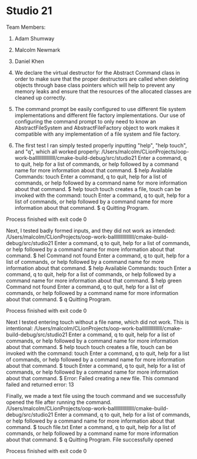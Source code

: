 # Studio 21

Team Members:
1. Adam Shumway
2. Malcolm Newmark
3. Daniel Khen

2. We declare the virtual destructor for the Abstract Command class in order to make sure that the proper 
destructors are called when deleting objects through base class pointers which will help to prevent any 
memory leaks and ensure that the resources of the allocated classes are cleaned up correctly.
3. The command prompt be easily configured to use different file system implementations and different file factory 
implementations. Our use of configuring the command prompt to only need to know an AbstractFileSystem and 
AbstractFileFactory object to work makes it compatible with any implementation of a file system and file factory.
4. The first test I ran simply tested properly inputting "help", "help touch", and "q", which all worked
   properly:
   /Users/malcolm/CLionProjects/oop-work-ballllllllllllllll/cmake-build-debug/src/studio21
   Enter a command, q to quit, help for a list of commands, or
   help followed by a command name for more information about
   that command.
   $  help
   Available Commands: touch
   Enter a command, q to quit, help for a list of commands, or
   help followed by a command name for more information about
   that command.
   $  help touch
   touch creates a file, touch can be invoked with the command: touch <filename>
   Enter a command, q to quit, help for a list of commands, or
   help followed by a command name for more information about
   that command.
   $  q
   Quitting Program.

Process finished with exit code 0

Next, I tested badly formed inputs, and they did not work as intended:
/Users/malcolm/CLionProjects/oop-work-ballllllllllllllll/cmake-build-debug/src/studio21
Enter a command, q to quit, help for a list of commands, or
help followed by a command name for more information about
that command.
$  hel
Command not found
Enter a command, q to quit, help for a list of commands, or
help followed by a command name for more information about
that command.
$  help
Available Commands: touch
Enter a command, q to quit, help for a list of commands, or
help followed by a command name for more information about
that command.
$  help green
Command not found
Enter a command, q to quit, help for a list of commands, or
help followed by a command name for more information about
that command.
$  q
Quitting Program.

Process finished with exit code 0

Next I tested entering touch without a file name, which did not work. This is intentional:
/Users/malcolm/CLionProjects/oop-work-ballllllllllllllll/cmake-build-debug/src/studio21
Enter a command, q to quit, help for a list of commands, or
help followed by a command name for more information about
that command.
$  help touch
touch creates a file, touch can be invoked with the command: touch <filename>
Enter a command, q to quit, help for a list of commands, or
help followed by a command name for more information about
that command.
$  touch
Enter a command, q to quit, help for a list of commands, or
help followed by a command name for more information about
that command.
$  Error: Failed creating a new file.
This command failed and returned error: 13

Finally, we made a text file using the touch command and we successfully opened the file after running the command.
/Users/malcolm/CLionProjects/oop-work-ballllllllllllllll/cmake-build-debug/src/studio21
Enter a command, q to quit, help for a list of commands, or
help followed by a command name for more information about
that command.
$  touch file.txt
Enter a command, q to quit, help for a list of commands, or
help followed by a command name for more information about
that command.
$  q
Quitting Program.
File successfully opened

Process finished with exit code 0
